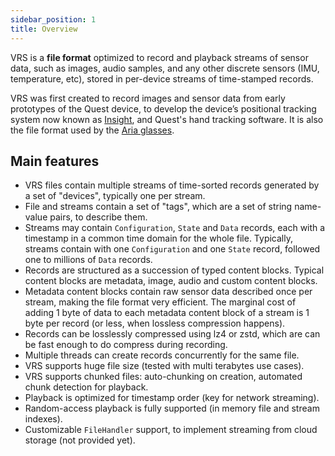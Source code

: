 ```yaml
---
sidebar_position: 1
title: Overview
---
```


VRS is a **file format** optimized to record and playback streams of sensor data, such as images, audio samples, and any other discrete sensors (IMU, temperature, etc), stored in per-device streams of time-stamped records. 

VRS was first created to record images and sensor data from early prototypes of the Quest device, to develop the device’s positional tracking system now known as [Insight](https://ai.facebook.com/blog/powered-by-ai-oculus-insight/), and Quest's hand tracking software. It is also the file format used by the [Aria glasses](https://about.facebook.com/realitylabs/projectaria/).

## Main features
* VRS files contain multiple streams of time-sorted records generated by a set of "devices", typically one per stream.
* File and streams contain a set of "tags", which are a set of string name-value pairs, to describe them.
* Streams may contain `Configuration`, `State` and `Data` records, each with a timestamp in a common time domain for the whole file.
Typically, streams contain with one `Configuration` and one `State` record, followed one to millions of `Data` records.
* Records are structured as a succession of typed content blocks.
Typical content blocks are metadata, image, audio and custom content blocks.
* Metadata content blocks contain raw sensor data described once per stream, making the file format very efficient. The marginal cost of adding 1 byte of data to each metadata content block of a stream is 1 byte per record (or less, when lossless compression happens).
* Records can be losslessly compressed using lz4 or zstd, which are can be fast enough to do compress during recording.
* Multiple threads can create records concurrently for the same file.
* VRS supports huge file size (tested with multi terabytes use cases).
* VRS supports chunked files: auto-chunking on creation, automated chunk detection for playback.
* Playback is optimized for timestamp order (key for network streaming).
* Random-access playback is fully supported (in memory file and stream indexes).
* Customizable `FileHandler` support, to implement streaming from cloud storage (not provided yet).
